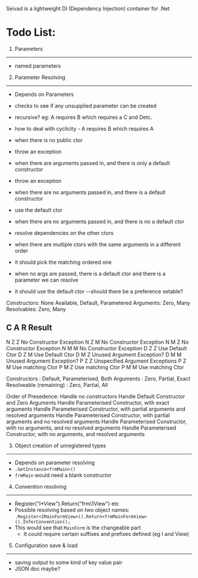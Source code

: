 Seivad is a lightweight DI (Dependency Injection) container for .Net

Todo List:
=========

1. Parameters
----------
* named parameters

2. Parameter Resolving
-------------------
* Depends on Parameters
* checks to see if any unsupplied parameter can be created
* recursive? eg: A requires B which requires a C and Detc.
* how to deal with cyclicity - A requires B which requires A 

* when there is no public ctor 
 * throw an exception
  
* when there are arguments passed in, and there is only a default constructor
 * throw an exception
 
* when there are no arguments passed in, and there is a default constructor
 * use the default ctor
  
* when there are no arguments passed in, and there is no a default ctor
 * resolve dependencies on the other ctors

* when there are mutliple ctors with the same arguments in a different order
 * it should pick the matching ordered one
 
* when no args are passed, there is a default ctor and there is a parameter we can resolve
 * it should use the default ctor --should there be a preference setable?
 
 
Constructors: None Available, Default, Parametered
Arguments: Zero, Many
Resolvables: Zero, Many

C		A		R		Result
------------------------------
N		Z		Z		No Constructor Exception
N		Z		M		No Constructor Exception
N		M		Z		No Constructor Exception
N		M		M		No Constructor Exception
D		Z		Z		Use Default Ctor
D		Z		M		Use Default Ctor
D		M		Z		Unused Argument Exception?
D		M		M		Unused Argument Exception?
P		Z		Z		Unspecified Argument Exceptions
P		Z		M		Use matching Ctor
P 		M		Z		Use matching Ctor
P 		M		M		Use matching Ctor


Constructors			: Default, Parameterised, Both
Arguments				: Zero, Partial, Exact
Resolveable (remaining)	: Zero, Partial, All


Order of Presedence:
Handle no constructors
Handle Default Constructor and Zero Arguments
Handle Parameterised Constructor, with exact arguments
Handle Parameterised Constructor, with partial arguments and resolved arguments
Handle Parameterised Constructor, with partial arguments and no resolved arguments
Handle Parameterised Constructor, with no arguments, and no resolved arguments
Handle Parameterised Constructor, with no arguments, and resolved arguments



 
3. Object creation of unregistered types 
----------------------------------------
* Depends on parameter resolving
* `.GetInstance<frmMain>()`
* `frmMain` would need a blank constructor

4. Convention resolving 
-----------------------
* Register("I*View").Return("frm\1View") etc
* Possible resolving based on two object names:
  `.Register<IMainFormView>().Return<frmMainFormView>().InferConvention();`
* This would see that `MainForm` is the changeable part
  * It could require certain suffixes and prefixes defined (eg I and View)

5. Configuration save & load
----------------------------
* saving output to some kind of key value pair
* JSON doc maybe?

